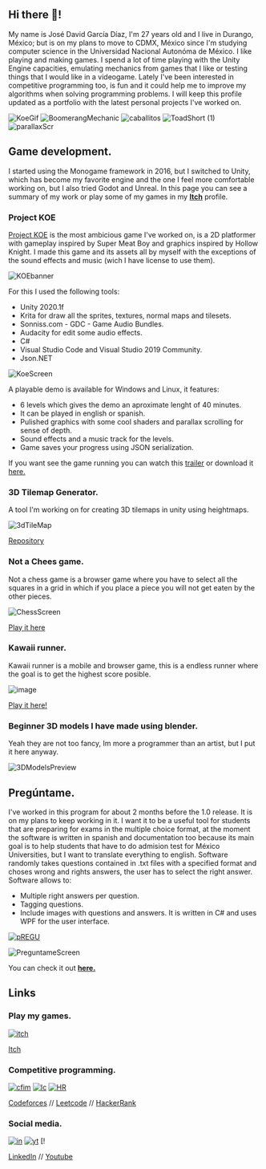 
## Hi there 👋!
My name is José David García Díaz, I'm 27 years old and I live in Durango, México; but is on my plans to move to CDMX, México since I'm studying computer science in the Universidad Nacional Autonóma de México. I like playing and making games. I spend a lot of time playing with the Unity Engine capacities, emulating mechanics from games that I like or testing things that I would like in a videogame. Lately I've been interested in competitive programming too, is fun and it could help me to improve my algorithms when solving programming problems. I will keep this profile updated as a portfolio with the latest personal projects I've worked on. 

![KoeGif](https://user-images.githubusercontent.com/50729585/136474769-72417098-bf48-4359-a5d1-950a0d565088.gif)
![BoomerangMechanic](https://user-images.githubusercontent.com/50729585/136473162-b9e08a6b-79a2-4788-8c77-126ba7ec2c23.gif)
![caballitos](https://user-images.githubusercontent.com/50729585/136475949-c6bd6b4d-6642-4171-a9f4-ee227185be80.gif)
![ToadShort (1)](https://user-images.githubusercontent.com/50729585/136471069-7fed6008-e019-42b1-a20a-e264afe47e22.gif)
![parallaxScr](https://user-images.githubusercontent.com/50729585/136473746-7045a8ba-b23a-4f67-8d8e-51e77672e19f.gif)

## Game development.

I started using the Monogame framework in 2016, but I switched to Unity, which has become my favorite engine and the one I feel more comfortable working on, but I also tried Godot and Unreal. In this page you can see a summary of my work or play some of my games in my [**Itch**](https://salmon64.itch.io/) profile.

### Project KOE

[Project KOE](https://salmon64.itch.io/project-koe) is the most ambicious game I've worked on, is a 2D platformer with gameplay inspired by Super Meat Boy and graphics inspired by Hollow Knight. I made this game and its assets all by myself with the exceptions of the sound effects and music (wich I have license to use  them). 

![KOEbanner](https://user-images.githubusercontent.com/50729585/125860287-718ba6a8-269a-419c-b671-b76de80726bd.png)

For this I used the following tools:
* Unity 2020.1f
* Krita for draw all the sprites, textures, normal maps and tilesets.
* Sonniss.com - GDC - Game Audio Bundles.
* Audacity for edit some audio effects.
* C#
* Visual Studio Code and Visual Studio 2019 Community.
* Json.NET

![KoeScreen](https://user-images.githubusercontent.com/50729585/125859812-84fbe450-aeac-40c5-9c77-2fd9ecac366d.png)

A playable demo is available for Windows and Linux, it features: 
* 6 levels which gives the demo an aproximate lenght of 40 minutes.
* It can be played in english or spanish.
* Pulished graphics with some cool shaders and parallax scrolling for sense of depth.
* Sound effects and a music track for the levels.
* Game saves your progress using JSON serialization.

If you want see the game running you can watch this [trailer](https://www.youtube.com/watch?v=Mz8lvnrH_Es) or download it [here.](https://salmon64.itch.io/project-koe)

### 3D Tilemap Generator.
A tool I'm working on for creating 3D tilemaps in unity using heightmaps. 

![3dTileMap](https://user-images.githubusercontent.com/50729585/130718565-95105eb6-0969-4736-80f3-a81e716e6868.jpg)

[Repository](https://github.com/salMonLaferte/3DTileMap)

### Not a Chees game.
Not a chess game is a browser game where you have to select all the squares in a grid in which if you place a piece you will not get eaten by the other pieces.

![ChessScreen](https://user-images.githubusercontent.com/50729585/125858998-6ccf850b-a0b7-4ceb-992b-e8dfbc7b6749.png)

[Play it here](https://salmon64.itch.io/notachessgame)

### Kawaii runner.
Kawaii runner is a mobile and browser game, this is a endless runner where the goal is to get the highest score posible.

![image](https://user-images.githubusercontent.com/50729585/126056156-ca4e2633-c081-40e9-bd2b-c7748b0d8ca3.png)

[Play it here!](https://salmon64.itch.io/kawaii-runner)

### Beginner 3D models I have made using blender.
Yeah they are not too fancy, Im more a programmer than an artist, but I put it here anyway.  

![3DModelsPreview](https://user-images.githubusercontent.com/50729585/130726829-419b57bb-edb4-4f9e-8a42-1ed8d32af5a7.png)

## Pregúntame.

I've worked in this program for about 2 months before the 1.0 release. It is on my plans to keep working in it. I want it to be a useful tool for students that are preparing for exams in the multiple choice format, at the moment the software is written in spanish and documentation too because its main goal is to help students that have to do admision test for México Universities, but I want to translate everything to english.
Software randomly takes questions contained in .txt files with a specified format and choses wrong and rights answers, the user has to select the right answer. Software allows to:
* Multiple right answers per question.
* Tagging questions.
* Include images with questions and answers.
It is written in C# and uses WPF for the user interface.

[![pREGU](https://user-images.githubusercontent.com/50729585/130719160-c806beaf-bd2b-4b8a-ac6f-4a6b4ed8ead9.jpg)](https://github.com/salMonLaferte/Preguntame)

![PreguntameScreen](https://user-images.githubusercontent.com/50729585/130732669-df8d63fd-7fa4-485b-8260-26f98dc72069.png)

You can check it out [**here.**](https://github.com/salMonLaferte/Preguntame)

## Links

### Play my games.

[![itch](https://user-images.githubusercontent.com/50729585/132152632-51e9c377-70fc-4d73-b1ab-4b93c1e6f7b9.png)](https://salmon64.itch.io/)

[Itch](https://salmon64.itch.io/)

### Competitive programming.

[![cfim](https://user-images.githubusercontent.com/50729585/132150927-7cf437c7-384c-40b5-aa08-97e4dbd649a7.png)](https://codeforces.com/profile/salMonLaferte) [![lc](https://user-images.githubusercontent.com/50729585/132151727-3cd340ef-26dd-4938-b026-2c466d3aa1dd.png)](https://leetcode.com/salmonLaferte/) [![HR](https://user-images.githubusercontent.com/50729585/132151997-7123821a-768e-4220-a2b9-352702860521.png)](https://www.hackerrank.com/jdaviddiaz64)

[Codeforces](https://codeforces.com/profile/salMonLaferte) // [Leetcode](https://leetcode.com/salmonLaferte/) // [HackerRank](https://www.hackerrank.com/jdaviddiaz64)

### Social media.

[![in](https://user-images.githubusercontent.com/50729585/132152926-49efb233-f98c-4824-925c-47d737bdcea3.png)](https://www.linkedin.com/in/david-diaz-salmon/) [![yt](https://user-images.githubusercontent.com/50729585/132153878-cf979724-793f-4310-9909-5529d87554cf.png)](https://www.youtube.com/channel/UCl80g6NpLiHHOZc0HVox83w) [!

[LinkedIn](https://www.linkedin.com/in/david-diaz-salmon/) // 
[Youtube](https://www.youtube.com/channel/UCl80g6NpLiHHOZc0HVox83w) 
